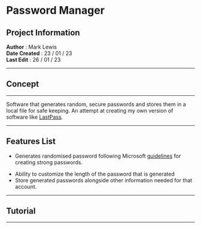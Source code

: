 # Password Manager

## Project Information

**Author** : Mark Lewis  
**Date Created** : 23 / 01 / 23  
**Last Edit** : 26 / 01 / 23

---

## Concept

---

Software that generates random, secure passwords and stores them in a local file for safe keeping. An attempt at creating my own version of software like [LastPass](https://wwww.laspass.com "Official Lastpass Website").

---

## Features List

-   Generates randomised password following Microsoft [guidelines](https://support.microsoft.com/en-us/windows/create-and-use-strong-passwords- "Microsoft guidelines") for creating strong passwords.
<!-- finish microsoft link -->
-   Ability to customize the length of the password that is generated
-   Store generated passwords alongside other information needed for that account.
---

## Tutorial
<!-- Add tutorial -->
---

